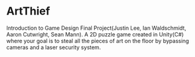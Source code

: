 # ArtThief
Introduction to Game Design Final Project(Justin Lee, Ian Waldschmidt, Aaron Cutwright, Sean Mann). A 2D puzzle game created in Unity(C#) where your goal is to steal all the pieces of art on the floor by bypassing cameras and a laser security system.
